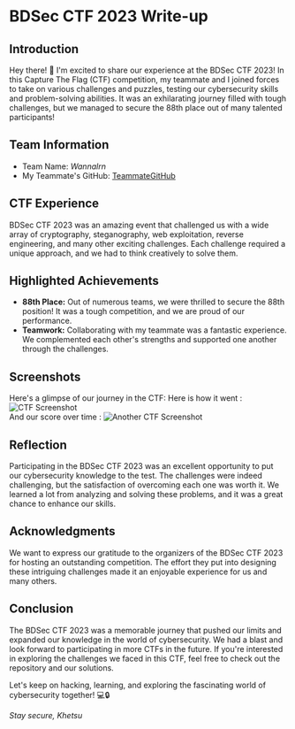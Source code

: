 # BDSec CTF 2023 Write-up

## Introduction

Hey there! 👋 I'm excited to share our experience at the BDSec CTF 2023! In this Capture The Flag (CTF) competition, my teammate and I joined forces to take on various challenges and puzzles, testing our cybersecurity skills and problem-solving abilities. It was an exhilarating journey filled with tough challenges, but we managed to secure the 88th place out of many talented participants!

## Team Information

- Team Name: *Wannalrn*
- My Teammate's GitHub: [TeammateGitHub](https://github.com/xHacka)

## CTF Experience

BDSec CTF 2023 was an amazing event that challenged us with a wide array of cryptography, steganography, web exploitation, reverse engineering, and many other exciting challenges. Each challenge required a unique approach, and we had to think creatively to solve them.

## Highlighted Achievements

- **88th Place:** Out of numerous teams, we were thrilled to secure the 88th position! It was a tough competition, and we are proud of our performance.
- **Teamwork:** Collaborating with my teammate was a fantastic experience. We complemented each other's strengths and supported one another through the challenges.

## Screenshots

Here's a glimpse of our journey in the CTF:
Here is how it went :
![CTF Screenshot](https://imgur.com/O3jrRYg.png)  <br>
And our score over time :
![Another CTF Screenshot](https://imgur.com/v38RpSq.png)
## Reflection

Participating in the BDSec CTF 2023 was an excellent opportunity to put our cybersecurity knowledge to the test. The challenges were indeed challenging, but the satisfaction of overcoming each one was worth it. We learned a lot from analyzing and solving these problems, and it was a great chance to enhance our skills.

## Acknowledgments

We want to express our gratitude to the organizers of the BDSec CTF 2023 for hosting an outstanding competition. The effort they put into designing these intriguing challenges made it an enjoyable experience for us and many others.

## Conclusion

The BDSec CTF 2023 was a memorable journey that pushed our limits and expanded our knowledge in the world of cybersecurity. We had a blast and look forward to participating in more CTFs in the future. If you're interested in exploring the challenges we faced in this CTF, feel free to check out the repository and our solutions.

Let's keep on hacking, learning, and exploring the fascinating world of cybersecurity together! 💻🔒

*Stay secure,*
*Khetsu*
